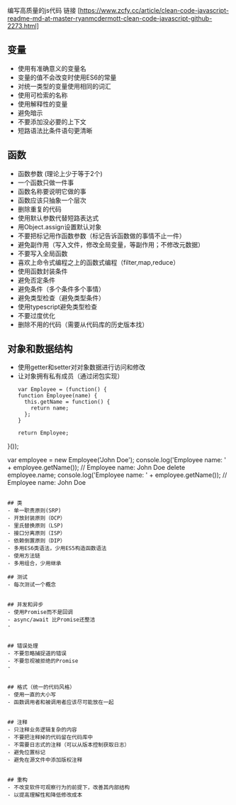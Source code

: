 编写高质量的js代码
链接 [https://www.zcfy.cc/article/clean-code-javascript-readme-md-at-master-ryanmcdermott-clean-code-javascript-github-2273.html]
## 变量
- 使用有准确意义的变量名
- 变量的值不会改变时使用ES6的常量
- 对统一类型的变量使用相同的词汇
- 使用可检索的名称
- 使用解释性的变量
- 避免暗示
- 不要添加没必要的上下文
- 短路语法比条件语句更清晰


## 函数
- 函数参数 (理论上少于等于2个)
- 一个函数只做一件事
- 函数名称要说明它做的事
- 函数应该只抽象一个层次
- 删除重复的代码
- 使用默认参数代替短路表达式
- 用Object.assign设置默认对象
- 不要把标记用作函数参数（标记告诉函数做的事情不止一件）
- 避免副作用（写入文件，修改全局变量，等副作用；不修改元数据）
- 不要写入全局函数
- 喜欢上命令式编程之上的函数式编程（filter,map,reduce）
- 使用函数封装条件
- 避免否定条件
- 避免条件（多个条件多个事情）
- 避免类型检查（避免类型条件）
- 使用typescript避免类型检查
- 不要过度优化
- 删除不用的代码（需要从代码库的历史版本找）

## 对象和数据结构
- 使用getter和setter对对象数据进行访问和修改
- 让对象拥有私有成员（通过闭包实现）
  ```
  var Employee = (function() {
  function Employee(name) {
    this.getName = function() {
      return name;
    };
  }

  return Employee;
}());

var employee = new Employee('John Doe');
console.log('Employee name: ' + employee.getName()); // Employee name: John Doe
delete employee.name;
console.log('Employee name: ' + employee.getName()); // Employee name: John Doe
  ```

## 类
- 单一职责原则(SRP)
- 开放封装原则（OCP）
- 里氏替换原则（LSP)
- 接口分离原则（ISP）
- 依赖倒置原则（DIP）
- 多用ES6类语法，少用ES5构造函数语法
- 使用方法链
- 多用组合，少用继承

## 测试
- 每次测试一个概念


## 并发和异步
- 使用Promise而不是回调
- async/await 比Promise还整洁
- 


## 错误处理
- 不要忽略捕捉道的错误
- 不要忽视被拒绝的Promise
- 


## 格式（统一的代码风格）
- 使用一直的大小写
- 函数调用者和被调用者应该尽可能放在一起


## 注释
- 只注释业务逻辑复杂的内容
- 不要把注释掉的代码留在代码库中
- 不需要日志式的注释（可以从版本控制获取日志）
- 避免位置标记
- 避免在源文件中添加版权注释
  

## 重构
- 不改变软件可观察行为的前提下，改善其内部结构
- 以提高理解性和降低修改成本